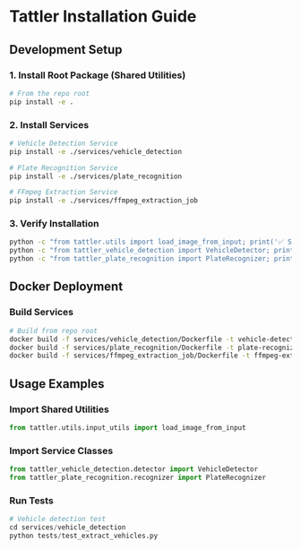 # Tattler Installation Guide

## Development Setup

### 1. Install Root Package (Shared Utilities)
```bash
# From the repo root
pip install -e .
```

### 2. Install Services
```bash
# Vehicle Detection Service
pip install -e ./services/vehicle_detection

# Plate Recognition Service  
pip install -e ./services/plate_recognition

# FFmpeg Extraction Service
pip install -e ./services/ffmpeg_extraction_job
```

### 3. Verify Installation
```bash
python -c "from tattler.utils import load_image_from_input; print('✅ Shared utilities OK')"
python -c "from tattler_vehicle_detection import VehicleDetector; print('✅ Vehicle detection OK')"
python -c "from tattler_plate_recognition import PlateRecognizer; print('✅ Plate recognition OK')"
```

## Docker Deployment

### Build Services
```bash
# Build from repo root
docker build -f services/vehicle_detection/Dockerfile -t vehicle-detector .
docker build -f services/plate_recognition/Dockerfile -t plate-recognizer .
docker build -f services/ffmpeg_extraction_job/Dockerfile -t ffmpeg-extractor .
```

## Usage Examples

### Import Shared Utilities
```python
from tattler.utils.input_utils import load_image_from_input
```

### Import Service Classes
```python
from tattler_vehicle_detection.detector import VehicleDetector
from tattler_plate_recognition.recognizer import PlateRecognizer
```

### Run Tests
```python
# Vehicle detection test
cd services/vehicle_detection
python tests/test_extract_vehicles.py
```
